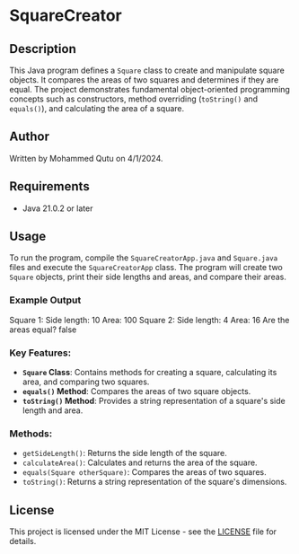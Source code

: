 # SquareCreator

## Description
This Java program defines a `Square` class to create and manipulate square objects. It compares the areas of two squares and determines if they are equal. The project demonstrates fundamental object-oriented programming concepts such as constructors, method overriding (`toString()` and `equals()`), and calculating the area of a square.

## Author
Written by Mohammed Qutu on 4/1/2024.

## Requirements
- Java 21.0.2 or later

## Usage
To run the program, compile the `SquareCreatorApp.java` and `Square.java` files and execute the `SquareCreatorApp` class. The program will create two `Square` objects, print their side lengths and areas, and compare their areas.

### Example Output
Square 1: Side length: 10 Area: 100 Square 2: Side length: 4 Area: 16 Are the areas equal? false

### Key Features:
- **`Square` Class**: Contains methods for creating a square, calculating its area, and comparing two squares.
- **`equals()` Method**: Compares the areas of two square objects.
- **`toString()` Method**: Provides a string representation of a square's side length and area.

### Methods:
- `getSideLength()`: Returns the side length of the square.
- `calculateArea()`: Calculates and returns the area of the square.
- `equals(Square otherSquare)`: Compares the areas of two squares.
- `toString()`: Returns a string representation of the square's dimensions.

## License
This project is licensed under the MIT License - see the [LICENSE](LICENSE) file for details.
